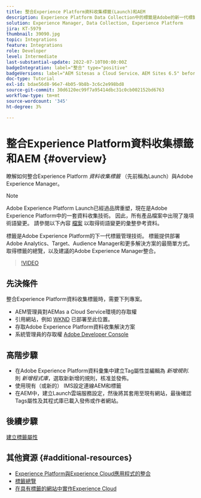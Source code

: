 ```yaml
---
title: 整合Experience Platform資料收集標籤(Launch)和AEM
description: Experience Platform Data Collection中的標籤是Adobe的新一代標籤管理解決方案，也是部署Adobe Analytics、Target、Audience Manager和其他解決方案的最佳方式。 取得標籤（先前稱為Launch）的概觀，以及與Adobe Experience Manager整合的建議。
solution: Experience Manager, Data Collection, Experience Platform
jira: KT-5979
thumbnail: 39090.jpg
topic: Integrations
feature: Integrations
role: Developer
level: Intermediate
last-substantial-update: 2022-07-10T00:00:00Z
badgeIntegration: label="整合" type="positive"
badgeVersions: label="AEM Sitesas a Cloud Service、AEM Sites 6.5" before-title="false"
doc-type: Tutorial
exl-id: bdae56d8-96e7-4b05-9b8b-3c6c2e998bd8
source-git-commit: 30d6120ec99f7a95414dbc31c0cb002152bd6763
workflow-type: tm+mt
source-wordcount: '345'
ht-degree: 3%

---
```


# 整合Experience Platform資料收集標籤和AEM {#overview}

瞭解如何整合Experience Platform _資料收集標籤_ （先前稱為Launch）與Adobe Experience Manager。

>[!NOTE]
>
>Adobe Experience Platform Launch已經過品牌重塑，現在是Adobe Experience Platform中的一套資料收集技術。 因此，所有產品檔案中出現了幾項術語變更。 請參閱以下內容 [檔案](https://experienceleague.adobe.com/docs/experience-platform/tags/term-updates.html) 以取得術語變更的彙整參考資料。


標籤是Adobe Experience Platform的下一代標籤管理技術。 標籤提供部署Adobe Analytics、Target、Audience Manager和更多解決方案的最簡單方式。 取得標籤的總覽，以及建議的Adobe Experience Manager整合。

>[!VIDEO](https://video.tv.adobe.com/v/3417061?quality=12&learn=on)


## 先決條件

整合Experience Platform資料收集標籤時，需要下列專案。

+ AEM管理員對AEMas a Cloud Service環境的存取權
+ 引用網站，例如 [WKND](https://github.com/adobe/aem-guides-wknd) 已部署至此位置。
+ 存取Adobe Experience Platform資料收集解決方案
+ 系統管理員的存取權 [Adobe Developer Console](https://developer.adobe.com/developer-console/)


## 高階步驟

+ 在Adobe Experience Platform資料彙集中建立Tag屬性並編輯為 _新增規則_. 則 _新增程式庫_，選取新新增的規則，核准並發佈。
+ 使用現有（或新的） IMS設定連線AEM和標籤
+ 在AEM中，建立Launch雲端服務設定，然後將其套用至現有網站，最後確認Tags屬性及其程式庫已載入發佈或作者網站。

## 後續步驟

[建立標籤屬性](create-tag-property.md)

## 其他資源 {#additional-resources}

+ [Experience Platform與Experience Cloud應用程式的整合](https://experienceleague.adobe.com/docs/platform-learn/tutorials/intro-to-platform/integrations-with-experience-cloud-applications.html)
+ [標籤總覽](https://experienceleague.adobe.com/docs/experience-platform/tags/home.html)
+ [在具有標籤的網站中實作Experience Cloud](https://experienceleague.adobe.com/docs/platform-learn/implement-in-websites/overview.html)

